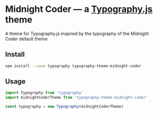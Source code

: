 # Midnight Coder — a <a href='https://github.com/kyleamathews/typography.js'>Typography.js</a> theme

A theme for Typography.js inspired by the typography of the Midnight Coder default theme

## Install

```bash
npm install --save typography typography-theme-midnight-coder
```

## Usage

```javascript
import Typography from 'typography'
import midnightCoderTheme from 'typography-theme-midnight-coder'

const typography = new Typography(midnightCoderTheme)
```
